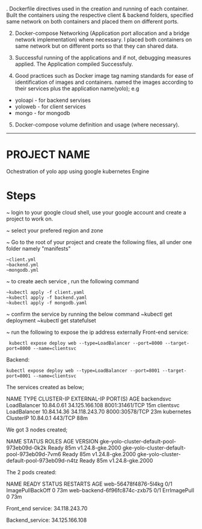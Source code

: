 . Dockerfile directives used in the creation and running of each container.
Built the containers using the respective client & backend folders, specified
same network on both containers and placed them on different ports.

2. Docker-compose Networking (Application port allocation and a bridge network implementation) where necessary.
I placed both containers on same network but on different ports so that they can shared data.

3. Successful running of the applications and if not, debugging measures applied.
The Application compiled Successfuly.

4. Good practices such as Docker image tag naming standards for ease of identification of images and containers. 
named the images according to their services plus the application name(yolo);
e.g 
* yoloapi - for backend servises
* yoloweb - for client services
* mongo - for mongodb

5. Docker-compose volume definition and usage (where necessary).

-----------------------------------------------------------------
# PROJECT NAME
Ochestration of yolo app using google kubernetes Engine

# Steps
~ login to your google cloud shell, use your google account and create a project to work on.

~ select your prefered region and zone

~ Go to the root of your project and create the following files, all under one folder namely "manifests"

    ~client.yml
    ~backend.yml
    ~mongodb.yml

~ to create aech service , run the following command

    ~kubectl apply -f client.yaml
    ~kubectl apply -f backend.yaml
    ~kubectl apply -f mongodb.yaml

~ confirm the service by running the below command
    ~kubectl get deployment 
    ~kubectl get statefulset

~ run the following to expose the ip address externally
Front-end service:

     kubectl expose deploy web --type=LoadBalancer --port=8000 --target-port=8000 --name=clientsvc

Backend:

    kubectl expose deploy web --type=LoadBalancer --port=8001 --target-port=8001 --name=clientsvc

The services created as below;

NAME          TYPE           CLUSTER-IP    EXTERNAL-IP      PORT(S)          AGE
backendsvc    LoadBalancer   10.84.0.61    34.125.166.108   8001:31461/TCP   15m
clientsvc     LoadBalancer   10.84.14.36   34.118.243.70    8000:30578/TCP   23m
kubernetes    ClusterIP      10.84.0.1     <none>           443/TCP          88m

We got 3 nodes created;

NAME                                          STATUS   ROLES    AGE   VERSION
gke-yolo-cluster-default-pool-973eb09d-0k2k   Ready    <none>   85m   v1.24.8-gke.2000
gke-yolo-cluster-default-pool-973eb09d-7vm6   Ready    <none>   85m   v1.24.8-gke.2000
gke-yolo-cluster-default-pool-973eb09d-n4tz   Ready    <none>   85m   v1.24.8-gke.2000

The 2 pods created:

NAME                           READY   STATUS             RESTARTS   AGE
web-56478f4876-5l4kg           0/1     ImagePullBackOff   0          73m
web-backend-6f96fc874c-zxb75   0/1     ErrImagePull       0          73m

Front_end service:   34.118.243.70 

Backend_service:  34.125.166.108


